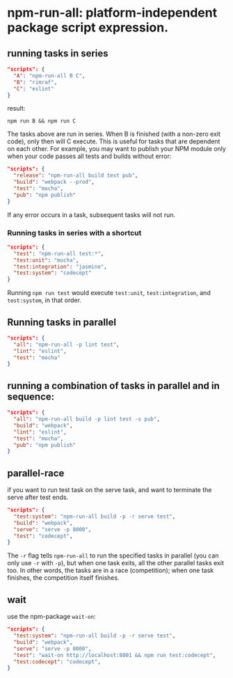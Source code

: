 # npm-run-all: platform-independent package script expression.

## running tasks in series

```json
"scripts": {
  "A": "npm-run-all B C",
  "B": "rimraf",
  "C": "eslint"
}
```

result:

```
npm run B && npm run C
```

The tasks above are run in series. When B is finished (with a non-zero exit code), only then will C execute. This is useful for tasks that are dependent on each other. For example, you may want to publish your NPM module only when your code passes all tests and builds without error:

```json
"scripts": {
  "release": "npm-run-all build test pub",
  "build": "webpack --prod",
  "test": "mocha",
  "pub": "npm publish"
}
```

If any error occurs in a task, subsequent tasks will not run.

### Running tasks in series with a shortcut

```json
"scripts": {
  "test": "npm-run-all test:*",
  "test:unit": "mocha",
  "test:integration": "jasmine",
  "test:system": "codecept"
}
```

Running `npm run test` would execute `test:unit`, `test:integration`, and `test:system`, in that order.

## Running tasks in parallel

```json
"scripts": {
  "all": "npm-run-all -p lint test",
  "lint": "eslint",
  "test": "mocha"
}
```

## running a combination of tasks in parallel and in sequence:

```json
"scripts": {
  "all": "npm-run-all build -p lint test -s pub",
  "build": "webpack",
  "lint": "eslint",
  "test": "mocha",
  "pub": "npm publish"
}
```

## parallel-race

if you want to run test task on the serve task, and want to terminate the serve after test ends.

```json
"scripts": {
  "test:system": "npm-run-all build -p -r serve test",
  "build": "webpack",
  "serve": "serve -p 8000",
  "test": "codecept",
}
```

The `-r` flag tells `npm-run-all` to run the specified tasks in parallel (you can only use `-r` with `-p`), but when one task exits, all the other parallel tasks exit too. In other words, the tasks are in a race (competition); when one task finishes, the competition itself finishes.

## wait

use the npm-package `wait-on`:

```json
"scripts": {
  "test:system": "npm-run-all build -p -r serve test",
  "build": "webpack",
  "serve": "serve -p 8000",
  "test": "wait-on http://localhost:8001 && npm run test:codecept",
  "test:codecept": "codecept",
}
```
